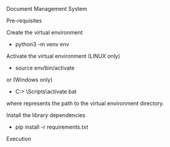 Document Management System 

Pre-requisites

Create the virtual environment
- python3 -m venv env

Activate the virtual environment (LINUX only)
- source env/bin/activate

or (Windows only)
- C:\> <env>\Scripts\activate.bat

where <env> represents the path to the virtual environment directory.

Install the library dependencies
- pip install -r requirements.txt


Execution

